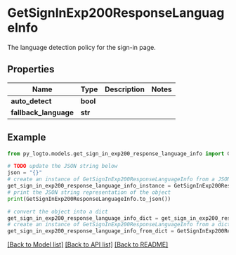 # GetSignInExp200ResponseLanguageInfo

The language detection policy for the sign-in page.

## Properties

Name | Type | Description | Notes
------------ | ------------- | ------------- | -------------
**auto_detect** | **bool** |  | 
**fallback_language** | **str** |  | 

## Example

```python
from py_logto.models.get_sign_in_exp200_response_language_info import GetSignInExp200ResponseLanguageInfo

# TODO update the JSON string below
json = "{}"
# create an instance of GetSignInExp200ResponseLanguageInfo from a JSON string
get_sign_in_exp200_response_language_info_instance = GetSignInExp200ResponseLanguageInfo.from_json(json)
# print the JSON string representation of the object
print(GetSignInExp200ResponseLanguageInfo.to_json())

# convert the object into a dict
get_sign_in_exp200_response_language_info_dict = get_sign_in_exp200_response_language_info_instance.to_dict()
# create an instance of GetSignInExp200ResponseLanguageInfo from a dict
get_sign_in_exp200_response_language_info_from_dict = GetSignInExp200ResponseLanguageInfo.from_dict(get_sign_in_exp200_response_language_info_dict)
```
[[Back to Model list]](../README.md#documentation-for-models) [[Back to API list]](../README.md#documentation-for-api-endpoints) [[Back to README]](../README.md)


